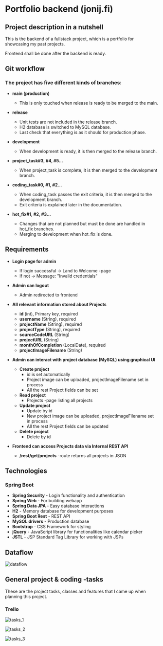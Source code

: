 # Portfolio backend (jonij.fi)
## Project description in a nutshell

This is the backend of a fullstack project, which is a portfolio for showcasing my past projects.

Frontend shall be done after the backend is ready.

## Git workflow

### The project has five different kinds of branches:
- **main (production)**
  - This is only touched when release is ready to be merged to the main.
  
  
- **release**
  - Unit tests are  not included in the release branch.
  - H2 database is switched to MySQL database.
  - Last check that everything is as it should for production phase.
  
  
- **development**
  - When development is ready, it is then merged to the release branch.
  
  
- **project_task#3, #4, #5...**
  - When project_task is complete, it is then merged to the development branch.
  
  
- **coding_task#0, #1, #2...**
  - When coding_task passes the exit criteria, it is then merged to the development branch.
  - Exit criteria is explained later in the documentation.
  
  
- **hot_fix#1, #2, #3...**
  - Changes that are not planned but must be done are handled in hot_fix branches.
  - Merging to development when hot_fix is done.
  

## Requirements

- **Login page for admin**
  - If login successful &rarr; Land to Welcome -page
  - If not &rarr; Message: "Invalid credentials"


- **Admin can logout**
  - Admin redirected to frontend


- **All relevant information stored about Projects**
  - **id** (int), Primary key, required
  - **username** (String), required
  - **projectName** (String), required
  - **projectType** (String), required
  - **sourceCodeURL** (String)
  - **projectURL** (String)
  - **monthOfCompletion** (LocalDate), required
  - **projectImageFilename** (String)


- **Admin can interact with project database (MySQL) using graphical UI** 
  - **Create project**
    - id is set automatically
    - Project image can be uploaded, projectImageFilename set in process
    - All the rest Project fields can be set
  - **Read project**
    - Projects -page listing all projects
  - **Update project**
    - Update by id
    - New project image can be uploaded, projectImageFilename set in process
    - All the rest Project fields can be updated
  - **Delete project**
    - Delete by id


- **Frontend can access Projects data via Internal REST API**
  - **/rest/get/projects** -route returns all projects in JSON


## Technologies

### Spring Boot
- **Spring Security** - Login functionality and authentication
- **Spring Web** - For building webapp
- **Spring Data JPA** - Easy database interactions
- **H2** - Memory database for development purposes
- **Spring Boot Rest** - REST API
- **MySQL drivers** - Production database
- **Bootstrap** - CSS Framework for styling
- **jQuery** - JavaScript library for functionalities like calendar picker
- **JSTL** - JSP Standard Tag Library for working with JSPs


## Dataflow

![dataflow](documentation_images/dataflow.jpg)

## General project & coding -tasks

These are the project tasks, classes and features that I came up when planning this project. 

### Trello

![tasks_1](documentation_images/tasks_1.png)

![tasks_2](documentation_images/tasks_2.png)

![tasks_3](documentation_images/tasks_3.png)

